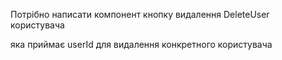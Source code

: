 Потрібно написати компонент кнопку видалення DeleteUser користувача 

яка приймає userId для видалення конкретного користувача

<!-- Потрібно реалізувати більш глибший каталог тобто при виборі чоловічий одяг на сторінці на якій відобразився чоловічий одяг мають бути кнопки...

Потрібно реалізувати при додаванні продукту щоб продавець мав змогу додати правильну категорію для продукту наприклад якшо це взуття то потрібно його добавити в категорію взуття -->